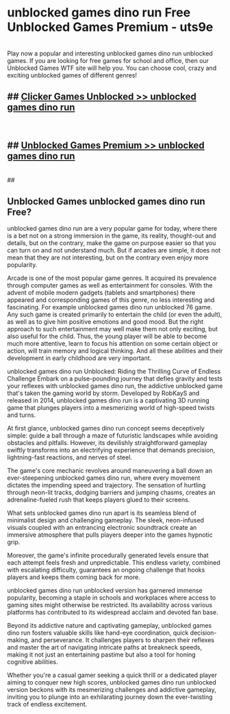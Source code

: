 # unblocked games dino run  Free Unblocked Games Premium - uts9e <br>
<br>
Play now a popular and interesting unblocked games dino run unblocked games. If you are looking for free games for school and office, then our Unblocked Games WTF site will help you. You can choose cool, crazy and exciting unblocked games of different genres!


## ##  [Clicker Games Unblocked >> unblocked games dino run](http://freeplayer.one?title=unblocked_games_dino_run&ref=UGames)
  <br>

##  ## [Unblocked Games Premium >> unblocked games dino run](http://freeplayer.one?title=unblocked_games_dino_run&ref=UGames)
  <br>
  ##



## Unblocked Games unblocked games dino run Free?

unblocked games dino run are a very popular game for today, where there is a bet not on a strong immersion in the game, its reality, thought-out and details, but on the contrary, make the game on purpose easier so that you can turn on and not understand much. But if arcades are simple, it does not mean that they are not interesting, but on the contrary even enjoy more popularity.

Arcade is one of the most popular game genres. It acquired its prevalence through computer games as well as entertainment for consoles. With the advent of mobile modern gadgets (tablets and smartphones) there appeared and corresponding games of this genre, no less interesting and fascinating. For example unblocked games dino run unblocked 76 game. Any such game is created primarily to entertain the child (or even the adult), as well as to give him positive emotions and good mood. But the right approach to such entertainment may well make them not only exciting, but also useful for the child. Thus, the young player will be able to become much more attentive, learn to focus his attention on some certain object or action, will train memory and logical thinking. And all these abilities and their development in early childhood are very important.

unblocked games dino run Unblocked: Riding the Thrilling Curve of Endless Challenge
Embark on a pulse-pounding journey that defies gravity and tests your reflexes with unblocked games dino run, the addictive unblocked game that's taken the gaming world by storm. Developed by RobKayS and released in 2014, unblocked games dino run is a captivating 3D running game that plunges players into a mesmerizing world of high-speed twists and turns.

At first glance, unblocked games dino run concept seems deceptively simple: guide a ball through a maze of futuristic landscapes while avoiding obstacles and pitfalls. However, its devilishly straightforward gameplay swiftly transforms into an electrifying experience that demands precision, lightning-fast reactions, and nerves of steel.

The game's core mechanic revolves around maneuvering a ball down an ever-steepening unblocked games dino run, where every movement dictates the impending speed and trajectory. The sensation of hurtling through neon-lit tracks, dodging barriers and jumping chasms, creates an adrenaline-fueled rush that keeps players glued to their screens.

What sets unblocked games dino run apart is its seamless blend of minimalist design and challenging gameplay. The sleek, neon-infused visuals coupled with an entrancing electronic soundtrack create an immersive atmosphere that pulls players deeper into the games hypnotic grip.

Moreover, the game's infinite procedurally generated levels ensure that each attempt feels fresh and unpredictable. This endless variety, combined with escalating difficulty, guarantees an ongoing challenge that hooks players and keeps them coming back for more.

unblocked games dino run unblocked version has garnered immense popularity, becoming a staple in schools and workplaces where access to gaming sites might otherwise be restricted. Its availability across various platforms has contributed to its widespread acclaim and devoted fan base.

Beyond its addictive nature and captivating gameplay, unblocked games dino run fosters valuable skills like hand-eye coordination, quick decision-making, and perseverance. It challenges players to sharpen their reflexes and master the art of navigating intricate paths at breakneck speeds, making it not just an entertaining pastime but also a tool for honing cognitive abilities.

Whether you're a casual gamer seeking a quick thrill or a dedicated player aiming to conquer new high scores, unblocked games dino run unblocked version beckons with its mesmerizing challenges and addictive gameplay, inviting you to plunge into an exhilarating journey down the ever-twisting track of endless excitement.